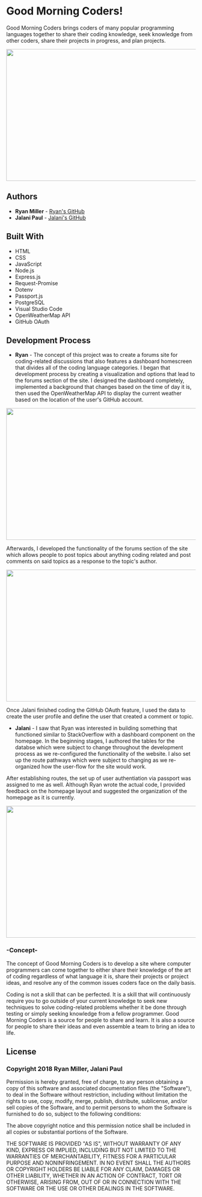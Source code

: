 # Good Morning Coders!

Good Morning Coders brings coders of many popular programming languages together to share their coding knowledge, seek knowledge from other coders, share their projects in progress, and plan projects.

<img src="public/images/screenshots/screenShot1.png" width="600" height="350">

## Authors
* **Ryan Miller** - [Ryan's GitHub](https://github.com/Ryan330)
* **Jalani Paul** - [Jalani's GitHub](https://github.com/jalani2727)


## Built With
* HTML
* CSS
* JavaScript
* Node.js
* Express.js
* Request-Promise
* Dotenv
* Passport.js
* PostgreSQL
* Visual Studio Code
* OpenWeatherMap API
* GitHub OAuth


## Development Process
* **Ryan** - The concept of this project was to create a forums site for coding-related discussions that also features a dashboard homescreen that divides all of the coding language categories. I began that development process by creating a visualization and options that lead to the forums section of the site. I designed the dashboard completely, implemented a background that changes based on the time of day it is, then used the OpenWeatherMap API to display the current weather based on the location of the user's GitHub account.

<img src="public/images/screenshots/screenShot2.png" width="600" height="350">

Afterwards, I developed the functionality of the forums section of the site which allows people to post topics about anything coding related and post comments on said topics as a response to the topic's author.

<img src="public/images/screenshots/screenShot3.png" width="600" height="350">

Once Jalani finished coding the GitHub OAuth feature, I used the data to create the user profile and define the user that created a comment or topic.

* **Jalani** - I saw that Ryan was interested in building something that functioned similar to StackOverflow with a dashboard component on the homepage. In the beginning stages, I authored the tables for the databse which were subject to change throughout the development process as we re-configured the functionality of the website. I also set up the route pathways which were subject to changing as we re-organized how the user-flow for the site would work.

After establishing routes, the set up of user authentiation via passport was assigned to me as well.
Although Ryan wrote the actual code, I provided feedback on the homepage layout and suggested the organization of the homepage as it is currently.

<img src="public/images/screenshots/screenShot4.png" width="600" height="350">

### -Concept-
The concept of Good Morning Coders is to develop a site where computer programmers can come together to either share their knowledge of the art of coding regardless of what language it is, share their projects or project ideas, and resolve any of the common issues coders face on the daily basis.

Coding is not a skill that can be perfected. It is a skill that will continuously require you to go outside of your current knowledge to seek new techniques to solve coding-related problems whether it be done through testing or simply seeking knowledge from a fellow programmer. Good Morning Coders is a source for people to share and learn. It is also a source for people to share their ideas and even assemble a team to bring an idea to life.

## License
### Copyright 2018 Ryan Miller, Jalani Paul

Permission is hereby granted, free of charge, to any person obtaining a copy of this software and associated documentation files (the "Software"), to deal in the Software without restriction, including without limitation the rights to use, copy, modify, merge, publish, distribute, sublicense, and/or sell copies of the Software, and to permit persons to whom the Software is furnished to do so, subject to the following conditions:

The above copyright notice and this permission notice shall be included in all copies or substantial portions of the Software.

THE SOFTWARE IS PROVIDED "AS IS", WITHOUT WARRANTY OF ANY KIND, EXPRESS OR IMPLIED, INCLUDING BUT NOT LIMITED TO THE WARRANTIES OF MERCHANTABILITY, FITNESS FOR A PARTICULAR PURPOSE AND NONINFRINGEMENT. IN NO EVENT SHALL THE AUTHORS OR COPYRIGHT HOLDERS BE LIABLE FOR ANY CLAIM, DAMAGES OR OTHER LIABILITY, WHETHER IN AN ACTION OF CONTRACT, TORT OR OTHERWISE, ARISING FROM, OUT OF OR IN CONNECTION WITH THE SOFTWARE OR THE USE OR OTHER DEALINGS IN THE SOFTWARE.
